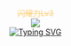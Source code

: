 <div align=center><font color=#fad17c><del>闪耀力Lv3</del></font></div>

<div align=center><img src="https://pic.rmb.bdstatic.com/bjh/news/2a49c6a6c68dae50e852c459302542bf.gif"/></div>

<div align=center><a href="https://git.io/typing-svg"><img src="https://readme-typing-svg.demolab.com?font=Righteous&pause=1000&color=F7F7F7D4&repeat=false&width=435&lines=pokemon+-----GET+daze%EF%BC%81%EF%BC%81%EF%BC%81" alt="Typing SVG" /></a></div>

<!--
**Di-teamr/Di-teamr** is a ✨ _special_ ✨ repository because its `README.md` (this file) appears on your GitHub profile.

Here are some ideas to get you started:

- 🔭 I’m currently working on ...
- 🌱 I’m currently learning ...
- 👯 I’m looking to collaborate on ...
- 🤔 I’m looking for help with ...
- 💬 Ask me about ...
- 📫 How to reach me: ...
- 😄 Pronouns: ...
- ⚡ Fun fact: ...
-->
